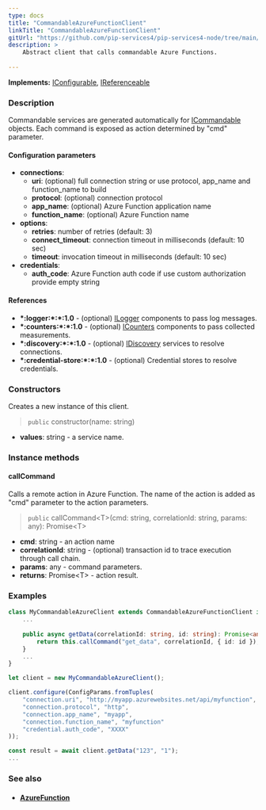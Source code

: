 ```yaml
---
type: docs
title: "CommandableAzureFunctionClient"
linkTitle: "CommandableAzureFunctionClient"
gitUrl: "https://github.com/pip-services4/pip-services4-node/tree/main/pip-services4-azure-node"
description: >
    Abstract client that calls commandable Azure Functions.
 
---
```


**Implements:** [IConfigurable](../../../commons/config/iconfigurable), [IReferenceable](../../../commons/refer/ireferenceable)

### Description

Commandable services are generated automatically for [ICommandable](../../../commons/commands/icommandable) objects. Each command is exposed as action determined by "cmd" parameter.


#### Configuration parameters

- **connections**:
    - **uri**: (optional) full connection string or use protocol, app_name and function_name to build
    - **protocol**: (optional) connection protocol
    - **app_name**: (optional) Azure Function application name
    - **function_name**: (optional) Azure Function name
- **options**:
     - **retries**: number of retries (default: 3)
     - **connect_timeout**: connection timeout in milliseconds (default: 10 sec)
     - **timeout**: invocation timeout in milliseconds (default: 10 sec)
- **credentials**:
    - **auth_code**: Azure Function auth code if use custom authorization provide empty string

#### References
- **\*:logger:\*:\*:1.0** - (optional) [ILogger](../../../components/log/ilogger) components to pass log messages.
- **\*:counters:\*:\*:1.0** - (optional) [ICounters](../../../components/count/icounters) components to pass collected measurements.
- **\*:discovery:\*:\*:1.0** - (optional) [IDiscovery](../../../components/connect/idiscovery) services to resolve connections.
- **\*:credential-store:\*:\*:1.0** - (optional) Credential stores to resolve credentials.

### Constructors
Creates a new instance of this client.

> `public` constructor(name: string)

- **values**: string - a service name.


### Instance methods

#### callCommand
Calls a remote action in Azure Function.
The name of the action is added as "cmd" parameter
to the action parameters. 

> `public` callCommand\<T\>(cmd: string, correlationId: string, params: any): Promise\<T\>

- **cmd**: string - an action name
- **correlationId**: string - (optional) transaction id to trace execution through call chain.
- **params**: any - command parameters.
- **returns**: Promise\<T\> - action result.


### Examples

```typescript
class MyCommandableAzureClient extends CommandableAzureFunctionClient implements IMyClient {
    ...
 
    public async getData(correlationId: string, id: string): Promise<any> {
        return this.callCommand("get_data", correlationId, { id: id });
    }
    ...
}

let client = new MyCommandableAzureClient();

client.configure(ConfigParams.fromTuples(
    "connection.uri", "http://myapp.azurewebsites.net/api/myfunction",
    "connection.protocol", "http",
    "connection.app_name", "myapp",
    "connection.function_name", "myfunction"
    "credential.auth_code", "XXXX"
));

const result = await client.getData("123", "1");
...
```

### See also
- #### [AzureFunction](../../containers/azure_function/)
